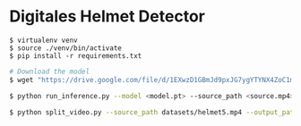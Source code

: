 # Digitales Helmet Detector


```
$ virtualenv venv
$ source ./venv/bin/activate
$ pip install -r requirements.txt
```

```sh
# Download the model
$ wget "https://drive.google.com/file/d/1EXwzD1GBmJd9pxJG7ygYTYNX4ZoC1myw" -O best.pt
```

```sh
$ python run_inference.py --model <model.pt> --source_path <source.mp4>
```

```sh
$ python split_video.py --source_path datasets/helmet5.mp4 --output_path output_frame/ --interval 60 # each 60 frame
```
